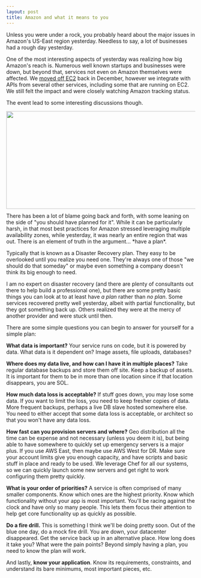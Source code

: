 ```yaml
---
layout: post
title: Amazon and what it means to you
---
```


Unless you were under a rock, you probably heard about the major issues in Amazon's US-East region yesterday.  Needless to say, a lot of businesses had a rough day yesterday.

One of the most interesting aspects of yesterday was realizing how big Amazon's reach is.  Numerous well known startups and businesses were down, but beyond that, services not even on Amazon themselves were affected.  We [moved off EC2](http://invalidlogic.com/2011/02/11/how-we-did-a-datacenter-migration-with-no-downtime/) back in December, however we integrate with APIs from several other services, including some that are running on EC2.  We still felt the impact and were closely watching Amazon tracking status.

The event lead to some interesting discussions though.

<div style="width: 100%; text-align: center; margin: 10px 0;"><a href="http://twitter.com/#!/rtomayko/status/61132582489817088"><img src="http://invalidlogic-blog.s3.amazonaws.com/2011-04-22-rtomayko-tweet.jpg" width="588" height="260" border="0" style="border: 0" /></a></div>
There has been a lot of blame going back and forth, with some leaning on the side of "you should have planned for it".  While it can be particularly harsh, in that most best practices for Amazon stressed leveraging multiple availability zones, while yesterday, it was nearly an entire region that was out.  There is an element of truth in the argument... *have a plan*.

Typically that is known as a Disaster Recovery plan.  They easy to be overlooked until you realize you need one.  They're always one of those "we should do that someday" or maybe even something a company doesn't think its big enough to need.

I am no expert on disaster recovery (and there are plenty of consultants out there to help build a professional one), but there are some pretty basic things you can look at to at least have *a plan* rather than *no plan*.  Some services recovered pretty well yesterday, albeit with partial functionality, but they got something back up.  Others realized they were at the mercy of another provider and were stuck until then.

There are some simple questions you can begin to answer for yourself for a simple plan:

**What data is important?**  Your service runs on code, but it is powered by data.  What data is it dependent on?  Image assets, file uploads, databases?

**Where does my data live, and how can I have it in multiple places?**  Take regular database backups and store them off site.  Keep a backup of assets.  It is important for them to be in more than one location since if that location disappears, you are SOL.

**How much data loss is acceptable?**  If stuff goes down, you may lose some data.  If you want to limit the loss, you need to keep fresher copies of data.  More frequent backups, perhaps a live DB slave hosted somewhere else.  You need to either accept that some data loss is acceptable, or architect so that you won't have any data loss.

**How fast can you provision servers and where?**  Geo distribution all the time can be expense and not necessary (unless you deem it is), but being able to have somewhere to quickly set up emergency servers is a major plus.  If you use AWS East, then maybe use AWS West for DR.  Make sure your account limits give you enough capacity, and have scripts and basic stuff in place and ready to be used.  We leverage Chef for all our systems, so we can quickly launch some new servers and get right to work configuring them pretty quickly.

**What is your order of priorities?**  A service is often comprised of many smaller components.  Know which ones are the highest priority.  Know which functionality without your app is most important.  You'll be racing against the clock and have only so many people.  This lets them focus their attention to help get core functionality up as quickly as possible.

**Do a fire drill.**  This is something I think we'll be doing pretty soon.  Out of the blue one day, do a mock fire drill.  You are down, your datacenter disappeared.  Get the service back up in an alternative place.  How long does it take you?  What were the pain points?  Beyond simply having a plan, you need to know the plan will work.

And lastly, **know your application**.  Know its requirements, constraints, and understand its bare minimums, most important pieces, etc.

